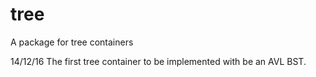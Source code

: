 # tree
A package for tree containers 

14/12/16
The first tree container to be implemented with be an AVL BST.

